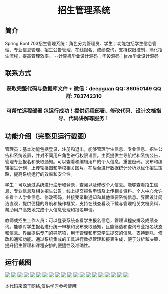 <p><h1 align="center">招生管理系统</h1></p>

## 简介
Spring Boot 703招生管理系统：角色分为管理员、学生；功能包括学生信息管理、专业信息管理、招生公告管理、在线报名、成绩查询，支持权限控制，简化招生流程，提高管理效率。    --计算机毕业设计源码；毕设源码；java毕业设计源码


## 联系方式
<p><h3 align="center">获取完整代码与数据库文件 + 微信：deepguan QQ: 86050149 QQ群: 783742310</h3></p>
<p><h3 align="center">可帮忙远程部署 包运行成功！提供远程部署、修改代码、设计文档指导、代码讲解等服务！</h3></p>

## 功能介绍（完整见运行截图）
管理员：基本功能包括登录、注册和退出，能够管理学生信息、专业信息、招生公告和系统设置，并对不同用户角色进行权限设置。主页提供主导航栏和系统公告，管理专业报名和录取通知。可以查看和编辑用户的个人信息，重置密码，发布和编辑招生计划，上传轮播图和学校相关图片，在后台进行数据统计分析以优化招生策略，提高系统运行的效率和安全性。

学生：可以通过系统进行注册和登录，查阅以及修改个人信息。能够查看招生信息、专业信息及相关招生公告，线上提交报名申请及上传相关资料。个人中心允许查看个人学业信息、修改密码，并接受录取通知和其他重要系统信息。界面设计简洁直观，提供便捷的导航和操作框架，支持在线查看及下载与管理相关文档资料，帮助用户高效地完成个人信息管理和报名申请。

教师或招生工作人员：可以登录系统查看学生报名信息，管理课程安排及成绩查询。能够对学生报名进行统一审核和发布录取通知，且能筛选和查询专业报名状态和信息。界面提供专门的导航项，用于管理和审查学生提交的信息，支持删除、修改和通知功能。通过系统集成的工具进行数据管理和报表生成，便于分析和决策，提升招生管理和课程安排的便捷性及准确性。


## 运行截图
![](img/001.jpg)
![](img/002.jpg)
![](img/003.jpg)
![](img/004.jpg)
![](img/005.jpg)
![](img/006.jpg)
![](img/007.jpg)
![](img/008.jpg)
![](img/009.jpg)
![](img/010.jpg)
![](img/011.jpg)
![](img/012.jpg)
![](img/013.jpg)
![](img/014.jpg)
![](img/015.jpg)
![](img/016.jpg)
![](img/017.jpg)
![](img/018.jpg)
![](img/019.jpg)
![](img/020.jpg)

<p>本代码来源于网络,仅供学习参考使用!</p>
